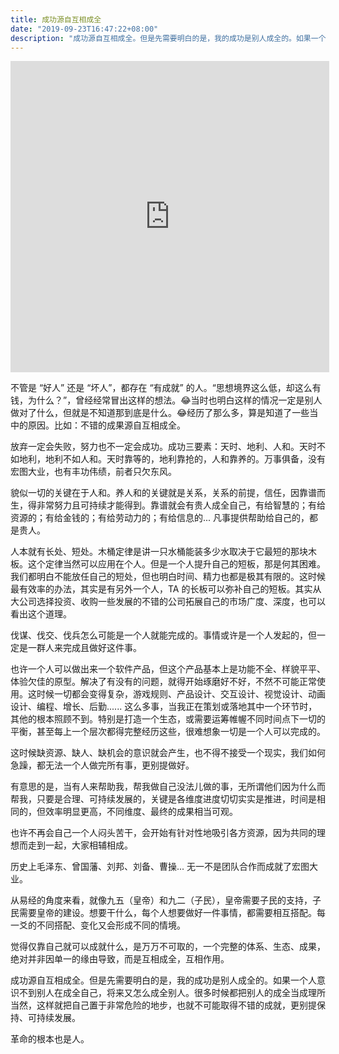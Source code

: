 ```yaml
---
title: 成功源自互相成全
date: "2019-09-23T16:47:22+08:00"
description: "成功源自互相成全。但是先需要明白的是，我的成功是别人成全的。如果一个人意识不到别人在成全自己，将来又怎么成全别人。很多时候都把别人的成全当成理所当然，这样就把自己置于非常危险的地步，也就不可能取得不错的成就，更别提保持、可持续发展。"
---
```


<iframe height=498 width=510 src='http://player.youku.com/embed/XMzUzMTg2NzA2MA==' frameborder=0 'allowfullscreen'></iframe>

不管是 “好人” 还是 “坏人”，都存在 “有成就” 的人。“思想境界这么低，却这么有钱，为什么？”，曾经经常冒出这样的想法。😂当时也明白这样的情况一定是别人做对了什么，但就是不知道那到底是什么。😂经历了那么多，算是知道了一些当中的原因。比如：不错的成果源自互相成全。

放弃一定会失败，努力也不一定会成功。成功三要素：天时、地利、人和。天时不如地利，地利不如人和。天时靠等的，地利靠抢的，人和靠养的。万事俱备，没有宏图大业，也有丰功伟绩，前者只欠东风。

貌似一切的关键在于人和。养人和的关键就是关系，关系的前提，信任，因靠谱而生，得非常努力且可持续才能得到。靠谱就会有贵人成全自己，有给智慧的；有给资源的；有给金钱的；有给劳动力的；有给信息的... 凡事提供帮助给自己的，都是贵人。

人本就有长处、短处。木桶定律是讲一只水桶能装多少水取决于它最短的那块木板。这个定律当然可以应用在个人。但是一个人提升自己的短板，那是何其困难。我们都明白不能放任自己的短处，但也明白时间、精力也都是极其有限的。这时候最有效率的办法，其实是有另外一个人，TA 的长板可以弥补自己的短板。其实从大公司选择投资、收购一些发展的不错的公司拓展自己的市场广度、深度，也可以看出这个道理。

伐谋、伐交、伐兵怎么可能是一个人就能完成的。事情或许是一个人发起的，但一定是一群人来完成且做好这件事。

也许一个人可以做出来一个软件产品，但这个产品基本上是功能不全、样貌平平、体验欠佳的原型。解决了有没有的问题，就得开始琢磨好不好，不然不可能正常使用。这时候一切都会变得复杂，游戏规则、产品设计、交互设计、视觉设计、动画设计、编程、增长、后勤...... 这么多事，当我正在策划或落地其中一个环节时，其他的根本照顾不到。特别是打造一个生态，或需要运筹帷幄不同时间点下一切的平衡，甚至每上一个层次都得完整经历这些，很难想象一切是一个人可以完成的。

这时候缺资源、缺人、缺机会的意识就会产生，也不得不接受一个现实，我们如何急躁，都无法一个人做完所有事，更别提做好。

有意思的是，当有人来帮助我，帮我做自己没法儿做的事，无所谓他们因为什么而帮我，只要是合理、可持续发展的，关键是各维度进度切切实实是推进，时间是相同的，但效率明显更高，不同维度、最终的成果相当可观。

也许不再会自己一个人闷头苦干，会开始有针对性地吸引各方资源，因为共同的理想而走到一起，大家相辅相成。

历史上毛泽东、曾国藩、刘邦、刘备、曹操... 无一不是团队合作而成就了宏图大业。

从易经的角度来看，就像九五（皇帝）和九二（子民），皇帝需要子民的支持，子民需要皇帝的建设。想要干什么，每个人想要做好一件事情，都需要相互搭配。每一爻的不同搭配、变化又会形成不同的情境。

觉得仅靠自己就可以成就什么，是万万不可取的，一个完整的体系、生态、成果，绝对并非因单一的缘由导致，而是互相成全，互相作用。

成功源自互相成全。但是先需要明白的是，我的成功是别人成全的。如果一个人意识不到别人在成全自己，将来又怎么成全别人。很多时候都把别人的成全当成理所当然，这样就把自己置于非常危险的地步，也就不可能取得不错的成就，更别提保持、可持续发展。

革命的根本也是人。